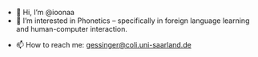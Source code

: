- 👋 Hi, I’m @ioonaa
- 👀 I’m interested in Phonetics – specifically in foreign language learning and human-computer interaction.
<!---
- 🌱 I’m currently learning ...
- 💞️ I’m looking to collaborate on ...
--->
- 📫 How to reach me: gessinger@coli.uni-saarland.de

<!---
ioonaa/ioonaa is a ✨ special ✨ repository because its `README.md` (this file) appears on your GitHub profile.
You can click the Preview link to take a look at your changes.
--->

